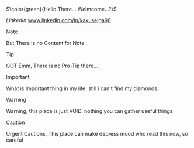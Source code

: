 $\color{green}{Hello There... Welmcome...?}$

*LinkedIn*
www.linkedin.com/in/kakuseiga96


> [!NOTE]
> But There is no Content for Note

> [!TIP]
> GOT Emm, There is no Pro-Tip there...

> [!IMPORTANT]
> What is Important thing in my life. still i can't find my diamonds.

> [!WARNING]
> Warning, this place is just VOID. nothing you can gather useful things

> [!CAUTION]
> Urgent Cautions, This place can make depress mood who read this now, so careful
